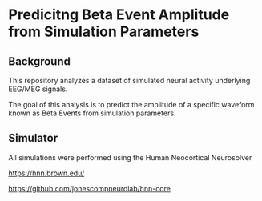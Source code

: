 # Predicitng Beta Event Amplitude from Simulation Parameters
## Background
This repository analyzes a dataset of simulated neural activity underlying EEG/MEG signals. 

The goal of this analysis is to predict the amplitude of a specific waveform known as Beta Events from simulation parameters.

## Simulator
All simulations were performed using the Human Neocortical Neurosolver

https://hnn.brown.edu/

https://github.com/jonescompneurolab/hnn-core
